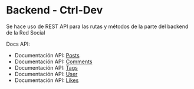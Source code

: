 # Backend - Ctrl-Dev

Se hace uso de REST API para las rutas y métodos de la parte del backend de la Red Social

Docs API:
- Documentación API: [Posts](https://documenter.getpostman.com/view/25626355/2s935kP5ee)
- Documentación API: [Comments](https://documenter.getpostman.com/view/25626355/2s935kP6Fv)
- Documentación API: [Tags](https://documenter.getpostman.com/view/25626355/2s935kP6Fw)
- Documentación API: [User](https://documenter.getpostman.com/view/15600249/2s935kPRb5)
- Documentación API: [Likes](https://documenter.getpostman.com/view/15600249/2s935kPRCt)